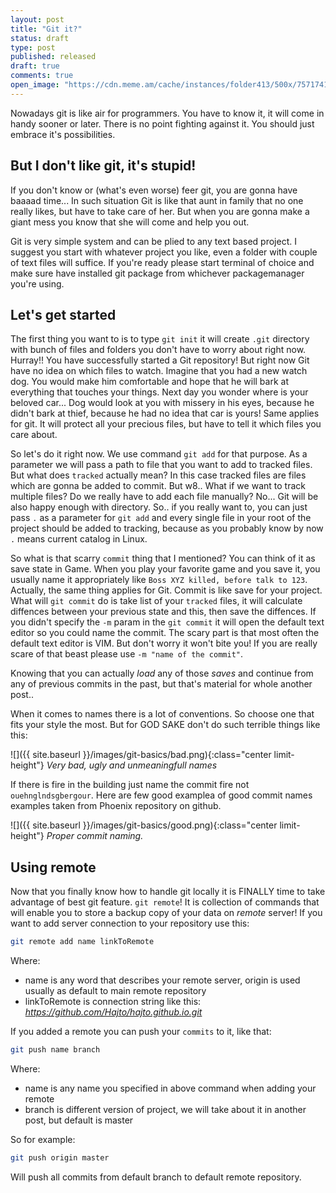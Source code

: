 ```yaml
---
layout: post
title: "Git it?"
status: draft
type: post
published: released
draft: true
comments: true
open_image: "https://cdn.meme.am/cache/instances/folder413/500x/75717413.jpg"
---
```


Nowadays git is like air for programmers. You have to know it, it will come in handy sooner or later. There is no point fighting against it. You should just embrace it's possibilities.

<!--more-->

## But I don't like git, it's stupid!

If you don't know or (what's even worse) feer git, you are gonna have baaaad time... In such situation Git is like that aunt in family that no one really likes, but have to take care of her. But when you are gonna make a giant mess you know that she will come and help you out.

Git is very simple system and can be plied to any text based project. I suggest you start with whatever project you like, even a folder with couple of text files will suffice. If you're ready please start terminal of choice and make sure have installed git package from whichever packagemanager you're using.

## Let's get started

The first thing you want to is to type `git init` it will create `.git` directory with bunch of files and folders you don't have to worry about right now. Hurray!! You have successfully started a Git repository! But right now Git have no idea on which files to watch. Imagine that you had a new watch dog. You would make him comfortable and hope that he will bark at everything that touches your things. Next day you wonder where is your beloved car... Dog would look at you with missery in his eyes, because he didn't bark at thief, because he had no idea that car is yours! Same applies for git. It will protect all your precious files, but have to tell it which files you care about.

So let's do it right now. We use command `git add` for that purpose. As a parameter we will pass a path to file that you want to add to tracked files. But what does `tracked` actually mean? In this case tracked files are files which are gonna be added to commit. But w8.. What if we want to track multiple files? Do we really have to add each file manually? No... Git will be also happy enough with directory. So.. if you really want to, you can just pass `.` as a parameter for `git add` and every single file in your root of the project should be added to tracking, because as you probably know by now `.` means current catalog in Linux.

So what is that scarry `commit` thing that I mentioned? You can think of it as save state in Game. When you play your favorite game and you save it, you usually name it appropriately like `Boss XYZ killed, before talk to 123`. Actually, the same thing applies for Git. Commit is like save for your project. What will `git commit` do is take list of your `tracked` files, it will calculate diffences between your previous state and this, then save the diffences. If you didn't specify the `-m` param in the `git commit` it will open the default text editor so you could name the commit. The scary part is that most often the default text editor is VIM. But don't worry it won't bite you! If you are really scare of that beast please use `-m "name of the commit"`.

Knowing that you can actually *load* any of those *saves* and continue from any of previous commits in the past, but that's material for whole another post..

When it comes to names there is a lot of conventions. So choose one that fits your style the most. But for GOD SAKE don't do such terrible things like this:

![]({{ site.baseurl }}/images/git-basics/bad.png){:class="center limit-height"}
*Very bad, ugly and unmeaningfull names*

If there is fire in the building just name the commit fire not `ouehnglndsgbergour`. Here are few good examplea of  good commit names examples taken from Phoenix repository on github.

![]({{ site.baseurl }}/images/git-basics/good.png){:class="center limit-height"}
*Proper commit naming.*

## Using remote

Now that you finally know how to handle git locally it is FINALLY time to take advantage of best git feature. `git remote`! It is collection of commands that will enable you to store a backup copy of your data on *remote* server! If you want to add server connection to your repository use this:

```bash
git remote add name linkToRemote
```

Where:
- name is any word that describes your remote server, origin is used usually as default to main remote repository
- linkToRemote is connection string like this: *https://github.com/Hajto/hajto.github.io.git*

If you added a remote you can push your `commits` to it, like that:

```bash
git push name branch
```

Where:
- name is any name you specified in above command when adding your remote
- branch is different version of project, we will take about it in another post, but default is master

So for example:
```bash
git push origin master
```

Will push all commits from default branch to default remote repository.

